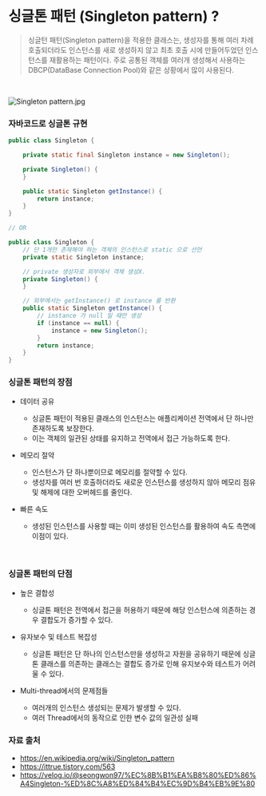 # 싱글톤 패턴 (Singleton pattern) ?

> 싱글턴 패턴(Singleton pattern)을 적용한 클래스는, 생성자를 통해 여러 차례 호출되더라도 인스턴스를 새로 생성하지 않고 최초 호출 시에 만들어두었던 인스턴스를 재활용하는 패턴이다.
> 주로 공통된 객체를 여러개 생성해서 사용하는 DBCP(DataBase Connection Pool)와 같은 상황에서 많이 사용된다.

<br>

![Singleton pattern.jpg](https://blog.kakaocdn.net/dn/bcx3J6/btsBipDsE9Y/oZR5M3bhDkoJ1Co3PWKAAk/img.webp)

### 자바코드로 싱글톤 규현
```java
public class Singleton {

    private static final Singleton instance = new Singleton();

    private Singleton() {
    }

    public static Singleton getInstance() {
        return instance;
    }
}

// OR

public class Singleton {
    // 단 1개만 존재해야 하는 객체의 인스턴스로 static 으로 선언
    private static Singleton instance;

    // private 생성자로 외부에서 객체 생성X.
    private Singleton() {
    }

    // 외부에서는 getInstance() 로 instance 를 반환
    public static Singleton getInstance() {
        // instance 가 null 일 때만 생성
        if (instance == null) {
            instance = new Singleton();
        }
        return instance;
    }
}
```

### 싱글톤 패턴의 장점
- 데이터 공유
  - 싱글톤 패턴이 적용된 클래스의 인스턴스는 애플리케이션 전역에서 단 하나만 존재하도록 보장한다.
  - 이는 객체의 일관된 상태를 유지하고 전역에서 접근 가능하도록 한다.

- 메모리 절약
  - 인스턴스가 단 하나뿐이므로 메모리를 절약할 수 있다.
  - 생성자를 여러 번 호출하더라도 새로운 인스턴스를 생성하지 않아 메모리 점유 및 해제에 대한 오버헤드를 줄인다.

- 빠른 속도
  - 생성된 인스턴스를 사용할 때는 이미 생성된 인스턴스를 활용하여 속도 측면에 이점이 있다.

<br>

### 싱글톤 패턴의 단점
- 높은 결합성
  - 싱글톤 패턴은 전역에서 접근을 허용하기 때문에 해당 인스턴스에 의존하는 경우 결합도가 증가할 수 있다.

- 유자보수 및 테스트 복잡성
  - 싱글톤 패턴은 단 하나의 인스턴스만을 생성하고 자원을 공유하기 때문에 싱글톤 클래스를 의존하는 클래스는 결합도 증가로 인해 유지보수와 테스트가 어려울 수 있다.

- Multi-thread에서의 문제점들
  - 여러개의 인스턴스 생성되는 문제가 발생할 수 있다.
  - 여러 Thread에서의 동작으로 인한 변수 값의 일관성 실패

### 자료 출처
- https://en.wikipedia.org/wiki/Singleton_pattern
- https://ittrue.tistory.com/563
- https://velog.io/@seongwon97/%EC%8B%B1%EA%B8%80%ED%86%A4Singleton-%ED%8C%A8%ED%84%B4%EC%9D%B4%EB%9E%80
